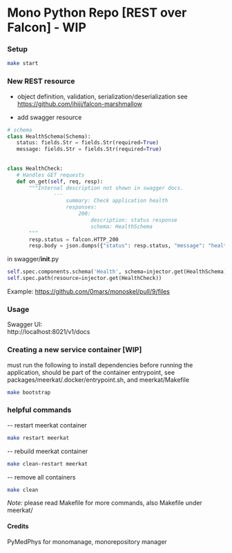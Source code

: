 # Mono Python Repo [REST over Falcon] - WIP  
  
### Setup  
```bash  
make start  
```  
 
 ### New REST resource
- object definition, validation, serialization/deserialization
see https://github.com/ihiji/falcon-marshmallow


- add swagger resource
 ```python
 # schema  
class HealthSchema(Schema):  
    status: fields.Str = fields.Str(required=True)  
    message: fields.Str = fields.Str(required=True)  
  
  
class HealthCheck:  
    # Handles GET requests  
    def on_get(self, req, resp):  
        """Internal description not shown in swagger docs.
                ---
                    summary: Check application health
                    responses:
                        200:
                            description: status response
                            schema: HealthSchema
        """
        resp.status = falcon.HTTP_200
        resp.body = json.dumps({"status": resp.status, "message": "healthy"})
 ```
 in swagger/__init__.py
 ```python
self.spec.components.schema('Health', schema=injector.get(HealthSchema))  
self.spec.path(resource=injector.get(HealthCheck))
 ```
 
 Example: 
 https://github.com/0mars/monoskel/pull/9/files
 
### Usage  
Swagger UI:  
http://localhost:8021/v1/docs

### Creating a new service container [WIP]
must run the following to install dependencies before running the application, 
should be part of the container entrypoint, see packages/meerkat/.docker/entrypoint.sh, and meerkat/Makefile
```bash
make bootstrap
```

### helpful commands

-- restart meerkat container
```bash
make restart meerkat
```

-- rebuild meerkat container
```bash
make clean-restart meerkat
```

-- remove all containers
```bash
make clean
```

*Note:* please read Makefile for more commands, also Makefile under meerkat/

#### Credits

PyMedPhys for monomanage, monorepository manager

